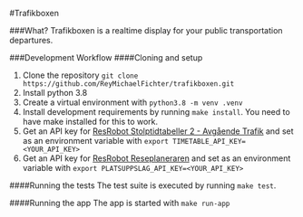 #Trafikboxen

###What?
Trafikboxen is a realtime display for your public transportation departures.

###Development Workflow
####Cloning and setup
1. Clone the repository `git clone https://github.com/ReyMichaelFichter/trafikboxen.git`
2. Install python 3.8
3. Create a virtual environment with `python3.8 -m venv .venv`
4. Install development requirements by running `make install`. You need to have make installed for this to work.
5. Get an API key for [ResRobot Stolptidtabeller 2 - Avgående Trafik](https://www.trafiklab.se/api/resrobot-stolptidtabeller-2) and set as an environment variable with `export TIMETABLE_API_KEY=<YOUR_API_KEY>`
6. Get an API key for [ResRobot Reseplaneraren](https://www.trafiklab.se/api/resrobot-reseplanerare) and set as an environment variable with `export PLATSUPPSLAG_API_KEY=<YOUR_API_KEY>`

####Running the tests
The test suite is executed by running `make test`.

####Running the app
The app is started with `make run-app`
